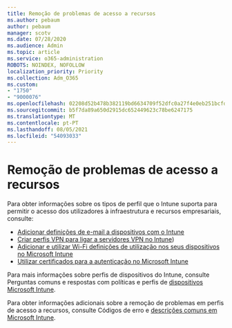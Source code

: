```yaml
---
title: Remoção de problemas de acesso a recursos
ms.author: pebaum
author: pebaum
manager: scotv
ms.date: 07/28/2020
ms.audience: Admin
ms.topic: article
ms.service: o365-administration
ROBOTS: NOINDEX, NOFOLLOW
localization_priority: Priority
ms.collection: Adm_O365
ms.custom:
- "1750"
- "9000076"
ms.openlocfilehash: 02208d52b478b382119bd6634709f52dfc0a27f4e0eb251bcfdb4d96d47dac82
ms.sourcegitcommit: b5f7da89a650d2915dc652449623c78be6247175
ms.translationtype: MT
ms.contentlocale: pt-PT
ms.lasthandoff: 08/05/2021
ms.locfileid: "54093033"
---
```

# <a name="troubleshoot-resource-access-issues"></a>Remoção de problemas de acesso a recursos

Para obter informações sobre os tipos de perfil que o Intune suporta para permitir o acesso dos utilizadores à infraestrutura e recursos empresariais, consulte:

- [Adicionar definições de e-mail a dispositivos com o Intune](https://docs.microsoft.com/intune/email-settings-configure)
- [Criar perfis VPN para ligar a servidores VPN no Intune](https://docs.microsoft.com/intune/vpn-settings-configure))
- [Adicionar e utilizar Wi-Fi definições de utilização nos seus dispositivos no Microsoft Intune](https://docs.microsoft.com/intune/wi-fi-settings-configure)
- [Utilizar certificados para a autenticação no Microsoft Intune](https://docs.microsoft.com/intune/certificates-configure)

Para mais informações sobre perfis de dispositivos do Intune, consulte Perguntas comuns e respostas com políticas e perfis de [dispositivos Microsoft Intune](https://docs.microsoft.com/intune/device-profile-troubleshoot).

Para obter informações adicionais sobre a remoção de problemas em perfis de acesso a recursos, consulte Códigos de erro e [descrições comuns em Microsoft Intune](https://docs.microsoft.com/intune/troubleshoot-company-resource-access-problems).